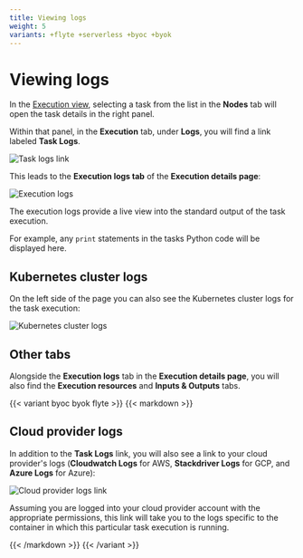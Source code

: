 ```yaml
---
title: Viewing logs
weight: 5
variants: +flyte +serverless +byoc +byok
---
```


# Viewing logs

In the [Execution view](../workflows/viewing-workflow-executions), selecting a task from the list in the **Nodes** tab will open the task details in the right panel.

Within that panel, in the **Execution** tab, under **Logs**, you will find a link labeled **Task Logs**.

![Task logs link](/_static/images/user-guide/core-concepts/tasks/viewing-logs/task-logs-link.png)

This leads to the **Execution logs tab** of the **Execution details page**:

![Execution logs](/_static/images/user-guide/core-concepts/tasks/viewing-logs/execution-logs.png)

The execution logs provide a live view into the standard output of the task execution.

For example, any `print` statements in the tasks Python code will be displayed here.

## Kubernetes cluster logs

On the left side of the page you can also see the Kubernetes cluster logs for the task execution:

![Kubernetes cluster logs](/_static/images/user-guide/core-concepts/tasks/viewing-logs/k8s-cluster-logs.png)

## Other tabs

Alongside the **Execution logs** tab in the **Execution details page**, you will also find the **Execution resources** and **Inputs & Outputs** tabs.

{{< variant byoc byok flyte >}}
{{< markdown >}}

## Cloud provider logs

In addition to the **Task Logs** link, you will also see a link to your cloud provider's logs (**Cloudwatch Logs** for AWS, **Stackdriver Logs** for GCP, and **Azure Logs** for Azure):

![Cloud provider logs link](/_static/images/user-guide/core-concepts/tasks/viewing-logs/cloud-provider-logs-link.png)

Assuming you are logged into your cloud provider account with the appropriate permissions, this link will take you to the logs specific to the container in which this particular task execution is running.

{{< /markdown >}}
{{< /variant >}}
